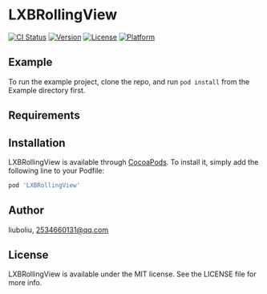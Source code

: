 # LXBRollingView

[![CI Status](https://img.shields.io/travis/liuboliu/LXBRollingView.svg?style=flat)](https://travis-ci.org/liuboliu/LXBRollingView)
[![Version](https://img.shields.io/cocoapods/v/LXBRollingView.svg?style=flat)](https://cocoapods.org/pods/LXBRollingView)
[![License](https://img.shields.io/cocoapods/l/LXBRollingView.svg?style=flat)](https://cocoapods.org/pods/LXBRollingView)
[![Platform](https://img.shields.io/cocoapods/p/LXBRollingView.svg?style=flat)](https://cocoapods.org/pods/LXBRollingView)

## Example

To run the example project, clone the repo, and run `pod install` from the Example directory first.

## Requirements

## Installation

LXBRollingView is available through [CocoaPods](https://cocoapods.org). To install
it, simply add the following line to your Podfile:

```ruby
pod 'LXBRollingView'
```

## Author

liuboliu, 2534660131@qq.com

## License

LXBRollingView is available under the MIT license. See the LICENSE file for more info.
